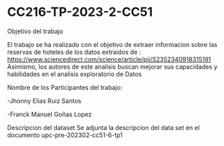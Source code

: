 # CC216-TP-2023-2-CC51

Objetivo del trabajo

El trabajo se ha realizado con el objetivo de extraer informacion sobre las reservas de hoteles de los datos extraidos de : https://www.sciencedirect.com/science/article/pii/S2352340918315191
Asimismo, los autores de este analisis buscan mejorar sus capacidades y habilidades en el analisis exploratorio de Datos

Nombre de los Participantes del trabajo:

-Jhonny Elias Ruiz Santos

-Franck Manuel Goñas Lopez

Descripcion del dataset
Se adjunta la descripcion del data set en el documento upc-pre-202302-cc51-6-tp1


